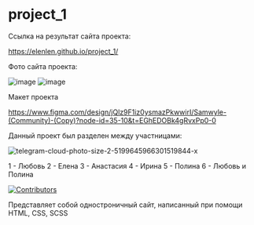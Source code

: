 # project_1

Ссылка на результат сайта проекта:

https://elenlen.github.io/project_1/

Фото сайта проекта:

![image](https://github.com/user-attachments/assets/6abec24d-6446-467a-bb21-e37c7d9365ac)
![image](https://github.com/user-attachments/assets/e2d184dd-e33f-4d25-8675-e2dc3816af4e)

Макет проекта 

https://www.figma.com/design/jQlz9F1iz0ysmazPkwwirI/Samwyle-(Community)-(Copy)?node-id=35-10&t=EGhEDOBk4gRvxPp0-0

Данный проект был разделен между участницами:

![telegram-cloud-photo-size-2-5199645966301519844-x](https://github.com/user-attachments/assets/08fc9217-08c6-49ca-b6f1-d60aa60d27de)

1 - Любовь
2 - Елена
3 - Анастасия
4 - Ирина
5 - Полина
6 - Любовь и Полина

[![Contributors](https://contrib.rocks/image?repo=ElenLen/project_1)](https://github.com/ElenLen/project_1/graphs/contributors)

Представляет собой одностроничный сайт, написанный при помощи HTML, CSS, SCSS


